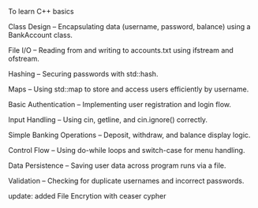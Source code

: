 To learn C++ basics 

Class Design – Encapsulating data (username, password, balance) using a BankAccount class.

File I/O – Reading from and writing to accounts.txt using ifstream and ofstream.

Hashing – Securing passwords with std::hash.

Maps – Using std::map to store and access users efficiently by username.

Basic Authentication – Implementing user registration and login flow.

Input Handling – Using cin, getline, and cin.ignore() correctly.

Simple Banking Operations – Deposit, withdraw, and balance display logic.

Control Flow – Using do-while loops and switch-case for menu handling.

Data Persistence – Saving user data across program runs via a file.

Validation – Checking for duplicate usernames and incorrect passwords.

update:
added File Encrytion with ceaser cypher
